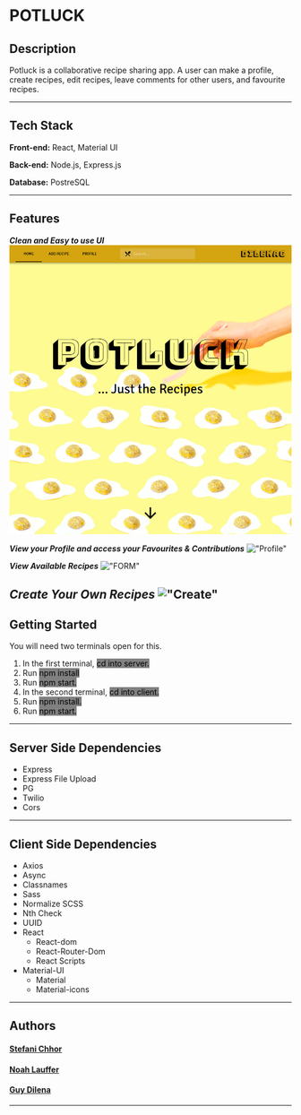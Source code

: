 # POTLUCK

## Description
Potluck is a collaborative recipe sharing app. A user can make a profile, create recipes, edit recipes, leave comments for other users, and favourite recipes.

---

## Tech Stack
**Front-end:** React, Material UI

**Back-end:** Node.js, Express.js

**Database:** PostreSQL

---

## Features

***Clean and Easy to use UI***
!['HomePage'](https://github.com/OfLena/LHL-final-project/blob/main/client/Docs/HomePage.png?raw=true)

***View your Profile and access your Favourites & Contributions***
!["Profile"](https://github.com/OfLena/LHL-final-project/blob/main/client/Docs/Profile.gif?raw=true)

***View Available Recipes***
!["FORM"](https://github.com/OfLena/LHL-final-project/blob/main/client/Docs/RecipeCard.gif?raw=true)

***Create Your Own Recipes***
!["Create"](https://github.com/OfLena/LHL-final-project/blob/main/client/Docs/BeansForm.gif?raw=true)
---

## Getting Started
You will need two terminals open for this.

1. In the first terminal, <mark style="background-color: grey">cd into server.</mark>
2. Run <mark style="background-color: grey">npm install</mark>
3. Run <mark style="background-color: grey">npm start.</mark>
4. In the second terminal, <mark style="background-color: grey"> cd into client. </mark>
5. Run <mark style="background-color: grey"> npm install. </mark>
6. Run <mark style="background-color: grey"> npm start. </mark>

---

## Server Side Dependencies
- Express
- Express File Upload
- PG
- Twilio
- Cors

---

## Client Side Dependencies
- Axios
- Async
- Classnames
- Sass
- Normalize SCSS
- Nth Check
- UUID
- React
  - React-dom
  - React-Router-Dom
  - React Scripts
- Material-UI
  - Material
  - Material-icons

---

## Authors

#### [Stefani Chhor](https://github.com/scee10)

#### [Noah Lauffer](https://github.com/Lauffern1995)

#### [Guy Dilena](https://github.com/OfLena)
---